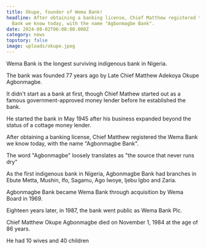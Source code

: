 ```yaml
---
title: Okupe, founder of Wema Bank!
headline: After obtaining a banking license, Chief Matthew registered the Wema
  Bank we know today, with the name "Agbonmagbe Bank".
date: 2024-08-02T06:08:00.000Z
category: news
topstory: false
image: uploads/okupe.jpeg
---
```

Wema Bank is the longest surviving indigenous bank in Nigeria. 



 The bank was founded 77 years ago by   Late Chief Matthew Adekoya Okupe Agbonmagbe.



It didn't start as a bank at first, though Chief Mathew started out as a famous  government-approved money lender before he established the bank.   



He started the bank in May 1945 after his business expanded beyond the status of a  cottage money lender.   



After obtaining a banking license, Chief Matthew registered the Wema Bank we know today, with the name "Agbonmagbe Bank". 



The word "Agbonmagbe" loosely translates as "the source that never runs dry"  



As the first indigenous bank in Nigeria, Agbonmagbe Bank had branches in Ebute Metta, Mushin, Ifo, Sagamu, Ago Iwoye, Ijebu Igbo and Zaria.  



Agbonmagbe Bank became Wema Bank through acquisition by Wema Board in 1969.



Eighteen  years later,  in 1987, the bank went public as Wema Bank Plc.  



Chief Matthew  Okupe Agbonmagbe died on November 1, 1984 at the age of 86 years.  



He had 10 wives and 40 children
